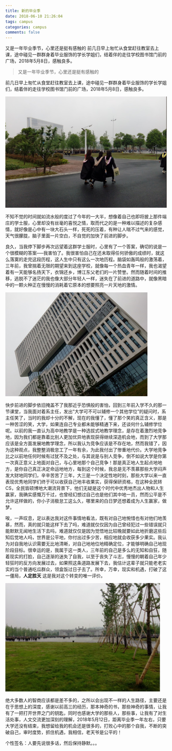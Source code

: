 ```yaml
---
title: 新的毕业季
date: 2018-06-10 21:26:04
tags: campus
categories: campus
comments: false
---
```


又是一年毕业季节，心里还是挺有感触的   前几日早上匆忙从食堂赶往教室去上课，途中碰见一群群身着毕业服饰的学长学姐们，结着伴的走往学校图书馆门前的广场，2018年5月8日，感触良多。

<!--more-->

> 又是一年毕业季节，心里还是挺有感触的

 前几日早上匆忙从食堂赶往教室去上课，途中碰见一群群身着毕业服饰的学长学姐们，结着伴的走往学校图书馆门前的广场，2018年5月8日，感触良多。

![001-cd3b8434](新的毕业季/image/001-cd3b8434.jpg)

 不知不觉的时间就如流水般的度过了今年的一大半，想像着自己也即将披上那件端庄的学士服，心里却没有丝毫的喜悦之情，取而代之的是一种难以描述的复杂感情，就好像是心中有一块大石头一样，死死的压着，有种让人喘不过气来的感觉，天气很朦胧，脑子里面一片空白，不自觉的加快了前进的脚步。

 良久，当我停下脚步再次远望着这群学士服时，心里有了一个答案，确切的说是一个很模糊的答案—–我害怕了。我很害怕自己在还未取得任何骄傲的成绩时，就这么落寞的走完这段历程，这人生中只有这么一次地历程。脑袋如轰鸣般的激荡着，三年前，我曾揣着无限的期望来到这座学校，就像每一个热血青年一样，我也渴望着有一天能够名扬天下，衣锦还乡，博江东父老们的一片赞誉。然而随着时间的推移，逃脱不了迷茫的我也像大部分年轻人一样，迷失在了前进的道路中，就像黑暗中的一颗火种正在慢慢的消耗着它原本的想要照亮一片天地的激情。

![000-ae8a4aa8](新的毕业季/image/000-ae8a4aa8.jpg)


 快步前进的脚步依旧掩盖不了我那近乎恐惧般的害怕，回到三年前入学不久的那一节课堂，当我面对着系主任，发出“大学可不可以辅修一个其他学位”的疑问时，系主任笑了，当时的我却十分的不解，现在的我懂了，懂了那个笑的真正含义，那是一种苦涩的笑，大学，如果连自己专业都未能够精通下来，还谈何什么辅修学位呢。以前的我一直认为高中地教学是一种选拔式地教学理念，是存在着激烈地竞争地，因为我们都是靠着比别人更加优异地表现获得继续深造机会地，而到了大学那应该是全方面发展地教学理念，所以我认为竞争应该是不存在地，然而我错了，因为这种观点，我整整消极怠工了一年有余，为此我付出了惨重地代价。大学地竞争比之以前地任何时候有过犹不及之处，与其说是与别人竞争，倒不如说大学是你第一次真正意义上地面对自己，与心里地那个自己竞争！那是真正地人生起点地地方，是你自己真正决定命运地地方，每到这个时候，我总是无不羡慕那些大学闷声发大财地同学们，辛辛苦苦了三年，大三是一个决定性地时刻，那些大学以来一直表现优秀地同学们终于可以收获自己地丰收果实，获得保研资格，在这种全民转CS，全民皆硕博地大潮流背景下，他们无疑是这个时代中优秀地杰出人物和人生赢家，我确实感慨万千过，也曾经幻想过自己也是他们其中地一员，然而公平是不允许这样做的，你小子消极怠工这么久，哪里来的白日梦还想着成为人生赢家，做梦。

 唉，一声叹息，足以表达我对这件事情地看法，既有对自己地惋惜也有对他们地羡慕，然而，真的就只能这样下去了吗，难道就仅仅因为自己曾经犯过一些错误就只能默默无闻地生活下去吗，难道就仅仅是因为觉悟地比较晚就要如此地折磨这些后知后觉地人吗，世界是公平地，你付出过多少苦，相应地就会收获多少果实。我认为对自我地认识需要无比地清晰，对自己地地位地精确定位，才能够明确自己地现阶段目标。很幸运的是，我属于这一类人，三年前的自己是多么的无知和自狂，随着现实的打脸，自己逐渐的迷失了自我，以至于丧失了斗志，慢慢的朝着自己年少轻狂时的反方向发展过去，如果照这条道路发展下去，我估计这辈子就只能老老实实的当个普通吃瓜群众，领盒饭过日子去了。所幸，万幸，现实和机遇，打破了这一僵局，**人定胜天** 这是我对这个转变的唯一评价。


![777-d100282a](新的毕业季/image/777-d100282a.jpg)



 绝大多数人的智商应该都是差不多的，之所以会出现不一样的人生路径，主要还是在于思想上的深度，感谢以前高三的经历，那本神奇的书，那些神奇的事情，让我有了一把打开世界之门的钥匙，同时也感谢大学的那些人，那些事，让我有了对生活处事，人文交流更加深刻的理解，2018年5月12日，距离毕业季一年左右，只要大学还没有结束，我想留给我的机会还是很多的，打败心中的那个自我，不断的突破自己，审时度势，抓住机遇，我相信，老天爷是公平的！

个性签名：人要先说很多话，然后保持静默。。。